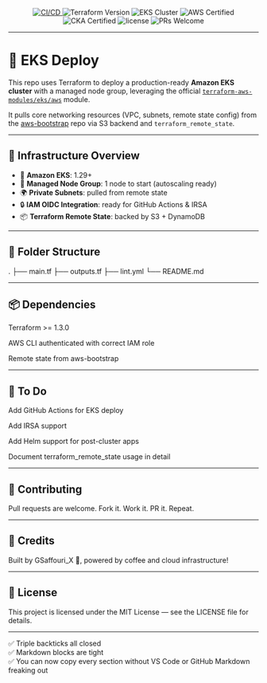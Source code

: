 <p align="center">
  <a href="https://github.com/gsaffouri/eks-deploy/actions">
    <img src="https://github.com/gsaffouri/eks-deploy/actions/workflows/lint.yml/badge.svg?branch=main&label=CI%2FCD&logo=githubactions&style=flat-square" alt="CI/CD">
  </a>
  <img src="https://img.shields.io/badge/Terraform-1.5%2B-blueviolet?logo=terraform&style=flat-square" alt="Terraform Version">
  <img src="https://img.shields.io/badge/EKS%20Cluster-Managed-blue?logo=kubernetes&style=flat-square" alt="EKS Cluster">
  <img src="https://img.shields.io/badge/AWS%20Certified-%F0%9F%94%A5-orange?style=flat-square" alt="AWS Certified">
  <img src="https://img.shields.io/badge/Certified%20CKA-%F0%9F%8F%86-blue?style=flat-square" alt="CKA Certified">
  <img src="https://img.shields.io/github/license/gsaffouri/eks-deploy?style=flat-square" alt="license">
  <img src="https://img.shields.io/badge/PRs-welcome-brightgreen.svg?style=flat-square" alt="PRs Welcome">
</p>

---

# 🎯 EKS Deploy

This repo uses Terraform to deploy a production-ready **Amazon EKS cluster** with a managed node group, leveraging the official [`terraform-aws-modules/eks/aws`](https://github.com/terraform-aws-modules/terraform-aws-eks) module.

It pulls core networking resources (VPC, subnets, remote state config) from the [aws-bootstrap](https://github.com/gsaffouri/aws-bootstrap) repo via S3 backend and `terraform_remote_state`.

---

## 🧱 Infrastructure Overview

- 🚀 **Amazon EKS**: 1.29+
- 🧠 **Managed Node Group**: 1 node to start (autoscaling ready)
- 🌍 **Private Subnets**: pulled from remote state
- 🔒 **IAM OIDC Integration**: ready for GitHub Actions & IRSA
- 📦 **Terraform Remote State**: backed by S3 + DynamoDB

---

## 📂 Folder Structure

.
├── main.tf
├── outputs.tf
├── lint.yml
└── README.md

---

## 📦 Dependencies
Terraform >= 1.3.0

AWS CLI authenticated with correct IAM role

Remote state from aws-bootstrap

---

## 🔮 To Do
 Add GitHub Actions for EKS deploy

 Add IRSA support

 Add Helm support for post-cluster apps

 Document terraform_remote_state usage in detail

---

## 🤝 Contributing
Pull requests are welcome. Fork it. Work it. PR it. Repeat.

---

## 🧠 Credits
Built by GSaffouri_X 🦍, powered by coffee and cloud infrastructure!

---

## 📜 License
This project is licensed under the MIT License — see the LICENSE file for details.

---

✅ Triple backticks all closed  
✅ Markdown blocks are tight  
✅ You can now copy every section without VS Code or GitHub Markdown freaking out